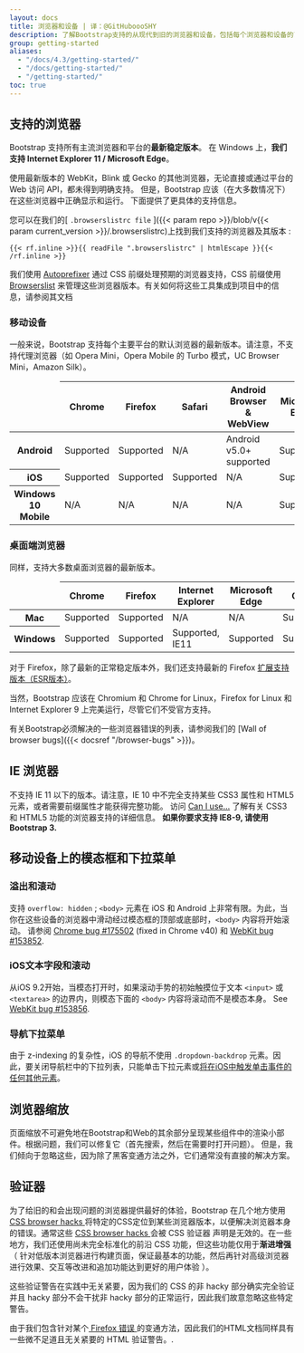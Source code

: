 ```yaml
---
layout: docs
title: 浏览器和设备 | 译：@GitHuboooSHY
description: 了解Bootstrap支持的从现代到旧的浏览器和设备，包括每个浏览器和设备的已知怪癖和错误。
group: getting-started
aliases:
  - "/docs/4.3/getting-started/"
  - "/docs/getting-started/"
  - "/getting-started/"
toc: true
---
```


## 支持的浏览器

Bootstrap 支持所有主流浏览器和平台的**最新稳定版本**。 在 Windows 上，**我们支持 Internet Explorer 11 / Microsoft Edge**。

使用最新版本的 WebKit，Blink 或 Gecko 的其他浏览器，无论直接或通过平台的 Web 访问 API，都未得到明确支持。 但是，Bootstrap 应该（在大多数情况下）在这些浏览器中正确显示和运行。 下面提供了更具体的支持信息。

您可以在我们的[ `.browserslistrc file` ]({{< param repo >}}/blob/v{{< param current_version >}}/.browserslistrc)上找到我们支持的浏览器及其版本 :

```text
{{< rf.inline >}}{{ readFile ".browserslistrc" | htmlEscape }}{{< /rf.inline >}}
```

我们使用 [Autoprefixer](https://github.com/postcss/autoprefixer) 通过 CSS 前缀处理预期的浏览器支持，CSS 前缀使用 [Browserslist](https://github.com/browserslist/browserslist) 来管理这些浏览器版本。有关如何将这些工具集成到项目中的信息，请参阅其文档

### 移动设备

一般来说，Bootstrap 支持每个主要平台的默认浏览器的最新版本。请注意，不支持代理浏览器（如 Opera Mini，Opera Mobile 的 Turbo 模式，UC Browser Mini，Amazon Silk）。

<table class="table table-bordered table-striped">
  <thead>
    <tr>
      <td></td>
      <th>Chrome</th>
      <th>Firefox</th>
      <th>Safari</th>
      <th>Android Browser &amp; WebView</th>
      <th>Microsoft Edge</th>
    </tr>
  </thead>
  <tbody>
    <tr>
      <th scope="row">Android</th>
      <td class="text-success">Supported</td>
      <td class="text-success">Supported</td>
      <td class="text-muted">N/A</td>
      <td class="text-success">Android v5.0+ supported</td>
      <td class="text-success">Supported</td>
    </tr>
    <tr>
      <th scope="row">iOS</th>
      <td class="text-success">Supported</td>
      <td class="text-success">Supported</td>
      <td class="text-success">Supported</td>
      <td class="text-muted">N/A</td>
      <td class="text-success">Supported</td>
    </tr>
    <tr>
      <th scope="row">Windows 10 Mobile</th>
      <td class="text-muted">N/A</td>
      <td class="text-muted">N/A</td>
      <td class="text-muted">N/A</td>
      <td class="text-muted">N/A</td>
      <td class="text-success">Supported</td>
    </tr>
  </tbody>
</table>

### 桌面端浏览器

同样，支持大多数桌面浏览器的最新版本。

<table class="table table-bordered table-striped">
  <thead>
    <tr>
      <td></td>
      <th>Chrome</th>
      <th>Firefox</th>
      <th>Internet Explorer</th>
      <th>Microsoft Edge</th>
      <th>Opera</th>
      <th>Safari</th>
    </tr>
  </thead>
  <tbody>
    <tr>
      <th scope="row">Mac</th>
      <td class="text-success">Supported</td>
      <td class="text-success">Supported</td>
      <td class="text-muted">N/A</td>
      <td class="text-muted">N/A</td>
      <td class="text-success">Supported</td>
      <td class="text-success">Supported</td>
    </tr>
    <tr>
      <th scope="row">Windows</th>
      <td class="text-success">Supported</td>
      <td class="text-success">Supported</td>
      <td class="text-success">Supported, IE11</td>
      <td class="text-success">Supported</td>
      <td class="text-success">Supported</td>
      <td class="text-danger">Not supported</td>
    </tr>
  </tbody>
</table>

对于 Firefox，除了最新的正常稳定版本外，我们还支持最新的 Firefox [扩展支持版本（ESR版本）](https://www.mozilla.org/en-US/firefox/organizations/#faq)。

当然，Bootstrap 应该在 Chromium 和 Chrome for Linux，Firefox for Linux 和 Internet Explorer 9 上完美运行，尽管它们不受官方支持。

有关Bootstrap必须解决的一些浏览器错误的列表，请参阅我们的 [Wall of browser bugs]({{< docsref "/browser-bugs" >}})。

## IE 浏览器

不支持 IE 11 以下的版本。请注意，IE 10 中不完全支持某些 CSS3 属性和 HTML5 元素，或者需要前缀属性才能获得完整功能。 访问 [Can I use...](https://caniuse.com/) 了解有关 CSS3 和 HTML5 功能的浏览器支持的详细信息。 **如果你要求支持 IE8-9, 请使用 Bootstrap 3.**

## 移动设备上的模态框和下拉菜单

### 溢出和滚动

支持 `overflow: hidden` ; `<body>` 元素在 iOS 和 Android 上非常有限。为此，当你在这些设备的浏览器中滑动经过模态框的顶部或底部时，`<body>` 内容将开始滚动。 请参阅 [Chrome bug #175502](https://bugs.chromium.org/p/chromium/issues/detail?id=175502) (fixed in Chrome v40) 和 [WebKit bug #153852](https://bugs.webkit.org/show_bug.cgi?id=153852).

### iOS文本字段和滚动

从iOS 9.2开始，当模态打开时，如果滚动手势的初始触摸位于文本 `<input>` 或 `<textarea>` 的边界内，则模态下面的 `<body>` 内容将滚动而不是模态本身。 See [WebKit bug #153856](https://bugs.webkit.org/show_bug.cgi?id=153856).

### 导航下拉菜单

由于 z-indexing 的复杂性，iOS 的导航不使用 `.dropdown-backdrop` 元素。因此，要关闭导航栏中的下拉列表，只能单击下拉元素或[将在iOS中触发单击事件的任何其他元素](https://developer.mozilla.org/en-US/docs/Web/Events/click#Safari_Mobile)。

## 浏览器缩放

页面缩放不可避免地在Bootstrap和Web的其余部分呈现某些组件中的渲染小部件。根据问题，我们可以修复它（首先搜索，然后在需要时打开问题）。 但是，我们倾向于忽略这些，因为除了黑客变通方法之外，它们通常没有直接的解决方案。

## 验证器

为了给旧的和会出现问题的浏览器提供最好的体验，Bootstrap 在几个地方使用 [ CSS browser hacks ](http://browserhacks.com/) 将特定的CSS定位到某些浏览器版本，以便解决浏览器本身的错误。通常这些 [ CSS browser hacks ](http://browserhacks.com/) 会被 CSS 验证器 声明是无效的。在一些地方，我们还使用尚未完全标准化的前沿 CSS 功能，但这些功能仅用于**渐进增强** （ 针对低版本浏览器进行构建页面，保证最基本的功能，然后再针对高级浏览器进行效果、交互等改进和追加功能达到更好的用户体验 ）。

这些验证警告在实践中无关紧要，因为我们的 CSS 的非 hacky 部分确实完全验证并且 hacky 部分不会干扰非 hacky 部分的正常运行，因此我们故意忽略这些特定警告。

由于我们包含针对某个[ Firefox 错误 ](https://bugzilla.mozilla.org/show_bug.cgi?id=654072)的变通方法，因此我们的HTML文档同样具有一些微不足道且无关紧要的 HTML 验证警告。.
